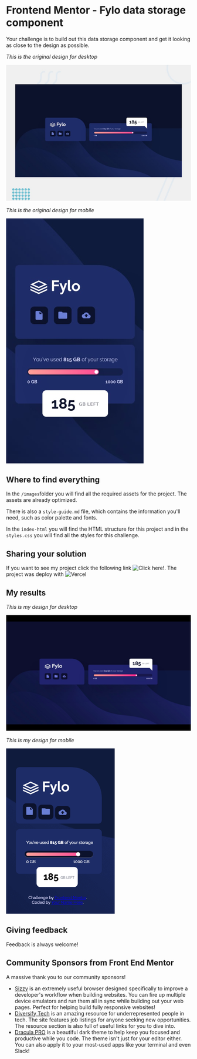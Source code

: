 # Frontend Mentor - Fylo data storage component

Your challenge is to build out this data storage component and get it looking as close to the design as possible. 

*This is the original design for desktop*

![Design preview for the Fylo data storage component for desktop](./design/desktop-preview.jpg)


*This is the original design for mobile*

![Design preview for the Fylo data storage component for mobile](./design/mobile-design.jpg)

## Where to find everything

In the `/images`folder you will find all the required assets for the project. The assets are already optimized.

There is also a `style-guide.md` file, which contains the information you'll need, such as color palette and fonts.

In the `index-html` you will find the HTML structure for this project and in the `styles.css` you will find all the styles for this challenge.

## Sharing your solution

If you want to see my project click the following link ![Click here!](https://frontendmentor-fylo-data-storage.vercel.app/). The project was deploy with ![Vercel](https://vercel.com/)

## My results
*This is my design for desktop*

![Design preview for desktop](./design/my-desktop-design.png)


*This is my design for mobile*

![Design preview for mobile](./design/my-mobile-design.png)

## Giving feedback

Feedback is always welcome! 

## Community Sponsors from Front End Mentor

A massive thank you to our community sponsors!

- [Sizzy](https://bit.ly/fm-sizzy) is an extremely useful browser designed specifically to improve a developer's workflow when building websites. You can fire up multiple device emulators and run them all in sync while building out your web pages. Perfect for helping build fully responsive websites!
- [Diversify Tech](https://bit.ly/fem-diversify-tech) is an amazing resource for underrepresented people in tech. The site features job listings for anyone seeking new opportunities. The resource section is also full of useful links for you to dive into.
- [Dracula PRO](https://bit.ly/fem-dracula) is a beautiful dark theme to help keep you focused and productive while you code. The theme isn't just for your editor either. You can also apply it to your most-used apps like your terminal and even Slack!
